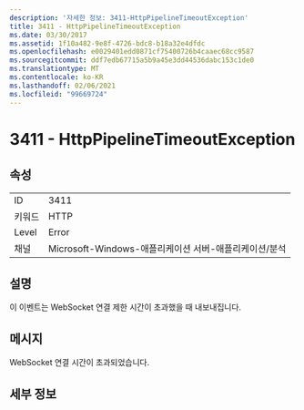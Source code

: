 ```yaml
---
description: '자세한 정보: 3411-HttpPipelineTimeoutException'
title: 3411 - HttpPipelineTimeoutException
ms.date: 03/30/2017
ms.assetid: 1f10a482-9e8f-4726-bdc8-b18a32e4dfdc
ms.openlocfilehash: e0029401edd0871cf75400726b4caaec68cc9587
ms.sourcegitcommit: ddf7edb67715a5b9a45e3dd44536dabc153c1de0
ms.translationtype: MT
ms.contentlocale: ko-KR
ms.lasthandoff: 02/06/2021
ms.locfileid: "99669724"
---
```

# <a name="3411---httppipelinetimeoutexception"></a>3411 - HttpPipelineTimeoutException

## <a name="properties"></a>속성  
  
|||  
|-|-|  
|ID|3411|  
|키워드|HTTP|  
|Level|Error|  
|채널|Microsoft-Windows-애플리케이션 서버-애플리케이션/분석|  
  
## <a name="description"></a>설명  

 이 이벤트는 WebSocket 연결 제한 시간이 초과했을 때 내보내집니다.  
  
## <a name="message"></a>메시지  

 WebSocket 연결 시간이 초과되었습니다.  
  
## <a name="details"></a>세부 정보
